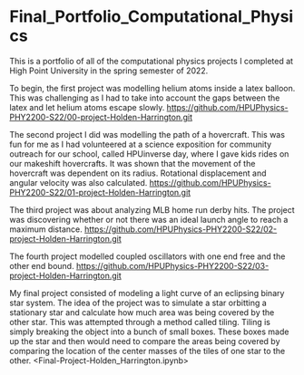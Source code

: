 # Final_Portfolio_Computational_Physics

This is a portfolio of all of the computational physics projects I completed at High Point University in the spring semester of 2022.  

To begin, the first project was modelling helium atoms inside a latex balloon.  This was challenging as I had to take into account the gaps between the latex and let helium atoms escape slowly. <https://github.com/HPUPhysics-PHY2200-S22/00-project-Holden-Harrington.git>

The second project I did was modelling the path of a hovercraft.  This was fun for me as I had volunteered at a science exposition for community outreach for our school, called HPUinverse day, where I gave kids rides on our makeshift hovercrafts.  It was shown that the movement of the hovercraft was dependent on its radius.  Rotational displacement and angular velocity was also calculated. <https://github.com/HPUPhysics-PHY2200-S22/01-project-Holden-Harrington.git>

The third project was about analyzing MLB home run derby hits.  The project was discovering whether or not there was an ideal launch angle to reach a maximum distance. <https://github.com/HPUPhysics-PHY2200-S22/02-project-Holden-Harrington.git>

The fourth project modelled coupled oscillators with one end free and the other end bound. <https://github.com/HPUPhysics-PHY2200-S22/03-project-Holden-Harrington.git>

My final project consisted of modeling a light curve of an eclipsing binary star system.  The idea of the project was to simulate a star orbitting a stationary star and calculate how much area was being covered by the other star.  This was attempted through a method called tiling.  Tiling is simply breaking the object into a bunch of small boxes.  These boxes made up the star and then would need to compare the areas being covered by comparing the location of the center masses of the tiles of one star to the other. <Final-Project-Holden_Harrington.ipynb>
